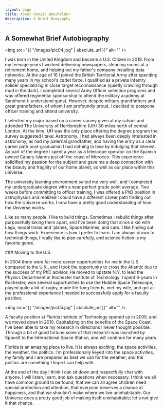 ```yaml
---
layout: page
title: About Daniel Batcheldor
description: A Brief Biography
---
```

## A Somewhat Brief Autobiography

<span class="image left"><img src="{{ "/images/pic04.jpg" | absolute_url }}" alt="" /></span>
<p>
I was born in the United Kingdom and became a U.S. Citizen in 2018. From my teenage years I worked delivering newspapers, cleaning rooms at a retirement home, and helping out my father's company installing data networks. At the age of 16 I joined the British Territorial Army after spending many years in my school's cadet force. I qualified as a private infantry solider specializing in close target reconnaissance (quietly crawling through mud in the dark). I completed several Army Officer selection programs and was offered regimental sponsorship to attend the military academy at Sandhurst (I understand guns). However, despite military grandfathers and great grandfathers, of whom I am profoundly proud, I decided to postpone officer training and attend university.
</p>
<p>
I selected my major based on a career survey given at my school and attended The University of Hertfordshire (UH) 30 miles north of central London. At the time, UH was the only place offering the degree program the survey suggested I take: Astronomy. I had always been deeply interested in astronomy, as had my paternal grandfather, and having the army as a clear career path post-graduation I had nothing to lose by indulging that interest. As part of the degree I spent a year as a telescope operator on the Spanish owned Canary Islands just off the coast of Morocco. This experience solidified my passion for the subject and gave me a deep connection with the beauty and fragility of our home planet, as well as our place within this universe.
</p>
<p>
The university learning environment suited me very well, and I completed my undergraduate degree with a near perfect grade point average. Two weeks before committing to officer training, I was offered a PhD position in astrophysics and realized I could have a different career path finding out how the Universe works. I now have a pretty good understanding of how the Universe works.
</p>
<p>
Like so many people, I like to build things. Sometimes I rebuild things after purposefully taking them apart, and I've been doing that since a kid with Lego, model trains and 'planes, Space Marines, and cars. I like finding out how things work. Experience is how I prefer to learn. I am always drawn to technical things, I really like to plan carefully, and science fiction is my favorite genre.
</p>
### Moving to the U.S.
<div class="box">
  <p>
  In 2004 there were far more career opportunities for me in the U.S. compared to the U.K., and I took the opportunity to cross the Atlantic due to the success of my PhD advisor. He moved to upstate N.Y. to lead the Physics Department at Rochester Institute of Technology. I spent 6-years in Rochester, won several opportunities to use the Hubble Space Telescope, played quite a bit of rugby, made life-long friends, met my wife, and got all the professional experience I needed to successfully apply for a faculty position.
  </p>
</div>

<span class="image left"><img src="{{ "/images/pic05.jpg" | absolute_url }}" alt="" /></span>
<p>
A faculty position at Florida Institute of Technology opened up in 2009, and we moved down in 2010. Capitalizing on the benefits of the Space Coast, I've been able to take my research in directions I never thought possible. Through a bit of good fortune some of that research was launched by SpaceX to the International Space Station, and will continue for many years.
</p>
<p>
Florida is an amazing place to live. It is always exciting; the space activities, the weather, the politics. I'm professionally keyed into the space activities, my family and I are prepared as best we can for the weather, and the politics are something I hope I can help with.
</p>
<p>
At the end of the day I think I can sit down and respectfully chat with anyone. I will listen, learn, and ask questions when necessary. I think we all have common ground to be found, that we can all agree children need special protection and attention, that everyone deserves a chance at happiness, and that we shouldn't make where we live uninhabitable. Our Universe does a pretty good job of making itself uninhabitable; let's not give it that chance.
</p>     
